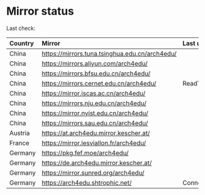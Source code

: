<script src="./time.js"></script>
# Mirror status
Last check: <script type="text/javascript">localize(1756091983.4665425);</script>

|Country|Mirror|Last update|
|:------|:-----|:----------|
|China|https://mirrors.tuna.tsinghua.edu.cn/arch4edu/|<script type="text/javascript">localize(1756018163);</script>|
|China|https://mirrors.aliyun.com/arch4edu/|<script type="text/javascript">localize(1756018163);</script>|
|China|https://mirrors.bfsu.edu.cn/arch4edu/|<script type="text/javascript">localize(1756018163);</script>|
|China|https://mirrors.cernet.edu.cn/arch4edu/|ReadTimeout|
|China|https://mirror.iscas.ac.cn/arch4edu/|<script type="text/javascript">localize(1756018163);</script>|
|China|https://mirrors.nju.edu.cn/arch4edu/|<script type="text/javascript">localize(1756018163);</script>|
|China|https://mirror.nyist.edu.cn/arch4edu/|<script type="text/javascript">localize(1756018163);</script>|
|China|https://mirrors.sau.edu.cn/arch4edu/|<script type="text/javascript">localize(1756018163);</script>|
|Austria|https://at.arch4edu.mirror.kescher.at/|<script type="text/javascript">localize(1756018163);</script>|
|France|https://mirror.lesviallon.fr/arch4edu/|<script type="text/javascript">localize(1756018163);</script>|
|Germany|https://pkg.fef.moe/arch4edu/|<script type="text/javascript">localize(1756018163);</script>|
|Germany|https://de.arch4edu.mirror.kescher.at/|<script type="text/javascript">localize(1756018163);</script>|
|Germany|https://mirror.sunred.org/arch4edu/|<script type="text/javascript">localize(1756018163);</script>|
|Germany|https://arch4edu.shtrophic.net/|ConnectionError|

<script src="./tablefilter/tablefilter.js"></script>
<script src="./table.js"></script>